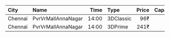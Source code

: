 | City    | Name               |  Time | Type      | Price | Capacity | Booked |
| :------ | :----------------- | ----: | :-------- | ----: | -------: | -----: |
| Chennai | PvrVrMallAnnaNagar | 14:00 | 3DClassic |   96₹ |       24 |     20 |
| Chennai | PvrVrMallAnnaNagar | 14:00 | 3DPrime   |  241₹ |      112 |    111 |